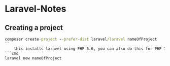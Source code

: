 # Laravel-Notes

## Creating a project
```cmd
composer create-project --prefer-dist laravel/laravel nameOfProject
``
    this installs laravel using PHP 5.6, you can also do this for PHP 7 dependencies
```cmd
laravel new nameOfProject
```